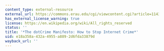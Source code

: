 ```yaml
---
content_type: external-resource
external_url: https://commons.erau.edu/cgi/viewcontent.cgi?article=1143&context=publication
has_external_license_warning: true
license: https://en.wikipedia.org/wiki/All_rights_reserved
status: ''
title: '*The dotCrime Manifesto: How to Stop Internet Crime*'
uid: e18a358a-432a-4955-a889-2d6fda33879d
wayback_url: ''
---
```

